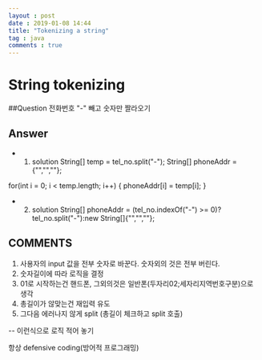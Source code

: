 ```yaml
---
layout : post
date : 2019-01-08 14:44
title: "Tokenizing a string"
tag : java
comments : true
---
```


# String tokenizing

##Question
전화번호 "-" 빼고 숫자만 짤라오기

## Answer 
- 1. solution
String[] temp = tel_no.split("-"); 
String[] phoneAddr = {"","",""}; 

for(int i = 0; i < temp.length; i++) { 
phoneAddr[i] = temp[i]; 
} 

- 2. solution
String[] phoneAddr = (tel_no.indexOf("-") >= 0)?tel_no.split("-"):new String[]{"","",""};

## COMMENTS

1. 사용자의 input 값을 전부 숫자로 바꾼다. 숫자외의 것은 전부 버린다.
2. 숫자길이에 따라 로직을 결정
3. 01로 시작하는건 핸드폰, 그외의것은 일반폰(두자리02;세자리지역번호구분)으로 생각 
4. 총길이가 않맞는건 재입력 유도
5. 그다음 에러나지 않게 split (총길이 체크하고 split 호출)

-- 이런식으로 로직 적어 놓기

항상 defensive coding(방어적 프로그래밍) 

